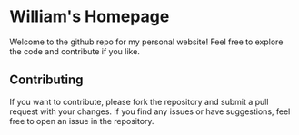 # William's Homepage
Welcome to the github repo for my personal website!
Feel free to explore the code and contribute if you like.

## Contributing
If you want to contribute, please fork the repository and submit a pull request with your changes.
If you find any issues or have suggestions, feel free to open an issue in the repository.